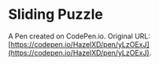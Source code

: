 # Sliding Puzzle

A Pen created on CodePen.io. Original URL: [https://codepen.io/HazelXD/pen/yLzOExJ](https://codepen.io/HazelXD/pen/yLzOExJ).


